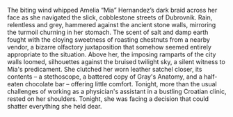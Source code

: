 The biting wind whipped Amelia “Mia” Hernandez’s dark braid across her face as she navigated the slick, cobblestone streets of Dubrovnik.  Rain, relentless and grey, hammered against the ancient stone walls, mirroring the turmoil churning in her stomach.  The scent of salt and damp earth fought with the cloying sweetness of roasting chestnuts from a nearby vendor, a bizarre olfactory juxtaposition that somehow seemed entirely appropriate to the situation.  Above her, the imposing ramparts of the city walls loomed, silhouettes against the bruised twilight sky, a silent witness to Mia's predicament.  She clutched her worn leather satchel closer, its contents – a stethoscope, a battered copy of Gray's Anatomy, and a half-eaten chocolate bar – offering little comfort.  Tonight, more than the usual challenges of working as a physician's assistant in a bustling Croatian clinic, rested on her shoulders.  Tonight, she was facing a decision that could shatter everything she held dear.
